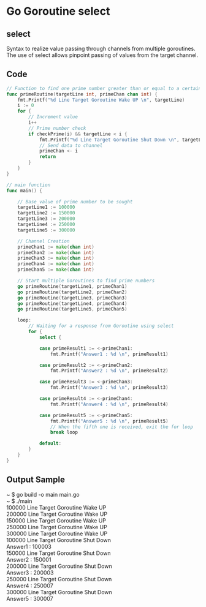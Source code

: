 # Go Goroutine select

## select
Syntax to realize value passing through channels from multiple goroutines.  
The use of select allows pinpoint passing of values from the target channel.  

## Code
```Go
// Function to find one prime number greater than or equal to a certain number
func primeRoutine(targetLine int, primeChan chan int) {
	fmt.Printf("%d Line Target Goroutine Wake UP \n", targetLine)
	i := 0
	for {
		// Increment value
		i++
		// Prime number check
		if checkPrime(i) && targetLine < i {
			fmt.Printf("%d Line Target Goroutine Shut Down \n", targetLine)
			// Send data to channel
			primeChan <- i
			return
		}
	}
}

// main function
func main() {

	// Base value of prime number to be sought
	targetLine1 := 100000
	targetLine2 := 150000
	targetLine3 := 200000
	targetLine4 := 250000
	targetLine5 := 300000

	// Channel Creation
	primeChan1 := make(chan int)
	primeChan2 := make(chan int)
	primeChan3 := make(chan int)
	primeChan4 := make(chan int)
	primeChan5 := make(chan int)

	// Start multiple Goroutines to find prime numbers
	go primeRoutine(targetLine1, primeChan1)
	go primeRoutine(targetLine2, primeChan2)
	go primeRoutine(targetLine3, primeChan3)
	go primeRoutine(targetLine4, primeChan4)
	go primeRoutine(targetLine5, primeChan5)

	loop:
		// Waiting for a response from Goroutine using select
		for {
			select {

			case primeResult1 := <-primeChan1:
				fmt.Printf("Answer1 : %d \n", primeResult1)

			case primeResult2 := <-primeChan2:
				fmt.Printf("Answer2 : %d \n", primeResult2)

			case primeResult3 := <-primeChan3:
				fmt.Printf("Answer3 : %d \n", primeResult3)

			case primeResult4 := <-primeChan4:
				fmt.Printf("Answer4 : %d \n", primeResult4)

			case primeResult5 := <-primeChan5:
				fmt.Printf("Answer5 : %d \n", primeResult5)
				// When the fifth one is received, exit the for loop
				break loop

			default:
		}
	}
}
```

## Output Sample
~ $ go build -o main main.go  
~ $ ./main  
100000 Line Target Goroutine Wake UP  
200000 Line Target Goroutine Wake UP  
150000 Line Target Goroutine Wake UP  
250000 Line Target Goroutine Wake UP  
300000 Line Target Goroutine Wake UP  
100000 Line Target Goroutine Shut Down  
Answer1 : 100003  
150000 Line Target Goroutine Shut Down  
Answer2 : 150001  
200000 Line Target Goroutine Shut Down  
Answer3 : 200003  
250000 Line Target Goroutine Shut Down  
Answer4 : 250007  
300000 Line Target Goroutine Shut Down  
Answer5 : 300007  
